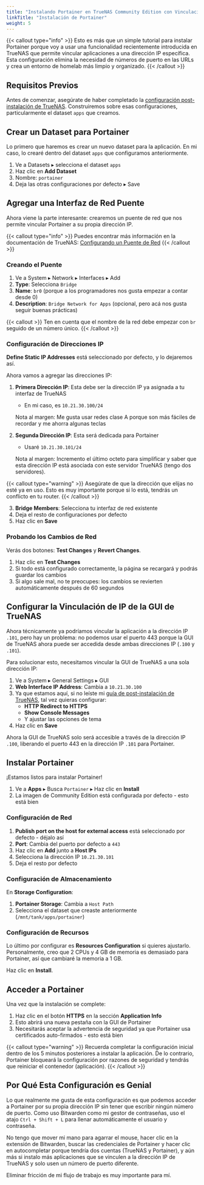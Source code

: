 ```yaml
---
title: "Instalando Portainer en TrueNAS Community Edition con Vinculación de IP"
linkTitle: "Instalación de Portainer"
weight: 5
---
```


{{< callout type="info" >}}
Esto es más que un simple tutorial para instalar Portainer porque voy a usar una funcionalidad recientemente introducida en TrueNAS que permite vincular aplicaciones a una dirección IP específica. Esta configuración elimina la necesidad de números de puerto en las URLs y crea un entorno de homelab más limpio y organizado.
{{< /callout >}}

## Requisitos Previos

Antes de comenzar, asegúrate de haber completado la [configuración post-instalación de TrueNAS](../truenas-post-installation/). Construiremos sobre esas configuraciones, particularmente el dataset `apps` que creamos.

## Crear un Dataset para Portainer

Lo primero que haremos es crear un nuevo dataset para la aplicación. En mi caso, lo crearé dentro del dataset `apps` que configuramos anteriormente.

1. Ve a Datasets ▸ selecciona el dataset `apps`
2. Haz clic en **Add Dataset**
3. Nombre: `portainer`
4. Deja las otras configuraciones por defecto ▸ Save

## Agregar una Interfaz de Red Puente

Ahora viene la parte interesante: crearemos un puente de red que nos permite vincular Portainer a su propia dirección IP.

{{< callout type="info" >}}
Puedes encontrar más información en la documentación de TrueNAS: [Configurando un Puente de Red](https://www.truenas.com/docs/scale/25.10/scaletutorials/network/interfaces/settingupbridge/)
{{< /callout >}}

### Creando el Puente

1. Ve a System ▸ Network ▸ Interfaces ▸ Add
2. **Type**: Selecciona `Bridge`
3. **Name**: `br0` (porque a los programadores nos gusta empezar a contar desde 0)
4. **Description**: `Bridge Network for Apps` (opcional, pero acá nos gusta seguir buenas prácticas)

{{< callout >}}
Ten en cuenta que el nombre de la red debe empezar con `br` seguido de un número único.
{{< /callout >}}

### Configuración de Direcciones IP

**Define Static IP Addresses** está seleccionado por defecto, y lo dejaremos así.

Ahora vamos a agregar las direcciones IP:

1. **Primera Dirección IP**: Esta debe ser la dirección IP ya asignada a tu interfaz de TrueNAS
   - En mi caso, es `10.21.30.100/24`

    Nota al margen: Me gusta usar redes clase A porque son más fáciles de recordar y me ahorra algunas teclas

2. **Segunda Dirección IP**: Esta será dedicada para Portainer
   - Usaré `10.21.30.101/24`

    Nota al margen: Incremento el último octeto para simplificar y saber que esta dirección IP está asociada con este servidor TrueNAS (tengo dos servidores).

{{< callout type="warning" >}}
Asegúrate de que la dirección que elijas no esté ya en uso. Esto es muy importante porque si lo está, tendrás un conflicto en tu router.
{{< /callout >}}

3. **Bridge Members**: Selecciona tu interfaz de red existente
4. Deja el resto de configuraciones por defecto
5. Haz clic en **Save**

### Probando los Cambios de Red

Verás dos botones: **Test Changes** y **Revert Changes**.

1. Haz clic en **Test Changes**
2. Si todo está configurado correctamente, la página se recargará y podrás guardar los cambios
3. Si algo sale mal, no te preocupes: los cambios se revierten automáticamente después de 60 segundos

## Configurar la Vinculación de IP de la GUI de TrueNAS

Ahora técnicamente ya podríamos vincular la aplicación a la dirección IP `.101`, pero hay un problema: no podemos usar el puerto 443 porque la GUI de TrueNAS ahora puede ser accedida desde ambas direcciones IP (`.100` y `.101`).

Para solucionar esto, necesitamos vincular la GUI de TrueNAS a una sola dirección IP:

1. Ve a System ▸ General Settings ▸ GUI
2. **Web Interface IP Address**: Cambia a `10.21.30.100`
3. Ya que estamos aquí, si no leíste mi [guía de post-instalación de TrueNAS](../truenas-post-installation/), tal vez quieras configurar:
   - **HTTP Redirect to HTTPS**
   - **Show Console Messages**
   - Y ajustar las opciones de tema
4. Haz clic en **Save**

Ahora la GUI de TrueNAS solo será accesible a través de la dirección IP `.100`, liberando el puerto 443 en la dirección IP `.101` para Portainer.

## Instalar Portainer

¡Estamos listos para instalar Portainer!

1. Ve a **Apps** ▸ Busca `Portainer` ▸ Haz clic en **Install**
2. La imagen de Community Edition está configurada por defecto - esto está bien

### Configuración de Red

1. **Publish port on the host for external access** está seleccionado por defecto - déjalo así
2. **Port**: Cambia del puerto por defecto a `443`
3. Haz clic en **Add** junto a **Host IPs**
4. Selecciona la dirección IP `10.21.30.101`
5. Deja el resto por defecto

### Configuración de Almacenamiento

En **Storage Configuration**:
1. **Portainer Storage**: Cambia a `Host Path`
2. Selecciona el dataset que creaste anteriormente (`/mnt/tank/apps/portainer`)

### Configuración de Recursos

Lo último por configurar es **Resources Configuration** si quieres ajustarlo. Personalmente, creo que 2 CPUs y 4 GB de memoria es demasiado para Portainer, así que cambiaré la memoria a 1 GB.

Haz clic en **Install**.

## Acceder a Portainer

Una vez que la instalación se complete:

1. Haz clic en el botón **HTTPS** en la sección **Application Info**
2. Esto abrirá una nueva pestaña con la GUI de Portainer
3. Necesitarás aceptar la advertencia de seguridad ya que Portainer usa certificados auto-firmados - esto está bien

{{< callout type="warning" >}}
Recuerda completar la configuración inicial dentro de los 5 minutos posteriores a instalar la aplicación. De lo contrario, Portainer bloqueará la configuración por razones de seguridad y tendrás que reiniciar el contenedor (aplicación).
{{< /callout >}}

## Por Qué Esta Configuración es Genial

Lo que realmente me gusta de esta configuración es que podemos acceder a Portainer por su propia dirección IP sin tener que escribir ningún número de puerto. Como uso Bitwarden como mi gestor de contraseñas, uso el atajo `Ctrl + Shift + L` para llenar automáticamente el usuario y contraseña.

No tengo que mover mi mano para agarrar el mouse, hacer clic en la extensión de Bitwarden, buscar las credenciales de Portainer y hacer clic en autocompletar porque tendría dos cuentas (TrueNAS y Portainer), y aún más si instalo más aplicaciones que se vinculen a la dirección IP de TrueNAS y solo usen un número de puerto diferente.

Eliminar fricción de mi flujo de trabajo es muy importante para mí.
